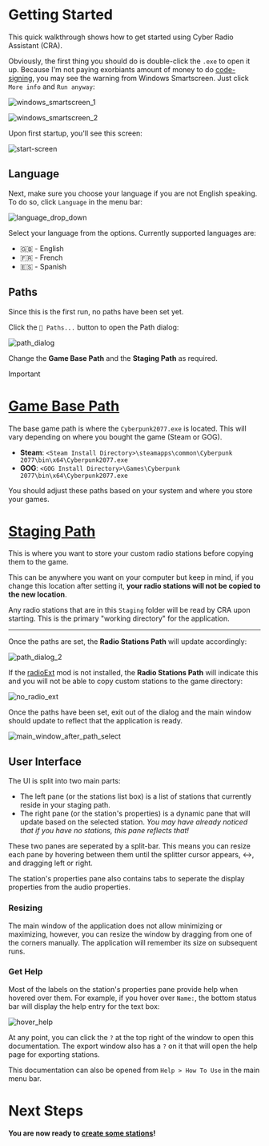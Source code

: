 # Getting Started

This quick walkthrough shows how to get started using Cyber Radio Assistant (CRA).

Obviously, the first thing you should do is double-click the `.exe` to open it up. Because I'm not paying exorbiants amount of money to do [code-signing](https://codesigncert.com/blog/code-signing-certificate-cost), you may see the warning from Windows Smartscreen. Just click `More info` and `Run anyway`:

![windows_smartscreen_1](../images/smartscreen_1.png)

![windows_smartscreen_2](../images/smartscreen_2.png)

Upon first startup, you'll see this screen:

![start-screen](../images/start_screen.png)

## Language
Next, make sure you choose your language if you are not English speaking. To do so, click `Language` in the menu bar:

![language_drop_down](../images/language_drop_down.png)

Select your language from the options. Currently supported languages are:
- :gb: - English
- :fr: - French
- :es: - Spanish

## Paths

Since this is the first run, no paths have been set yet.

Click the `📁 Paths...` button to open the Path dialog:

![path_dialog](../images/path_dialog.png)

Change the **Game Base Path** and the **Staging Path** as required.

> [!IMPORTANT]
> # [Game Base Path](#tab/GameBasePath)
> The base game path is where the `Cyberpunk2077.exe` is located. This will vary depending on where you bought the game (Steam or GOG).
> - **Steam**: `<Steam Install Directory>\steamapps\common\Cyberpunk 2077\bin\x64\Cyberpunk2077.exe`
> - **GOG**: `<GOG Install Directory>\Games\Cyberpunk 2077\bin\x64\Cyberpunk2077.exe`
>
> You should adjust these paths based on your system and where you store your games.
>
> # [Staging Path](#tab/StagingPath)
> This is where you want to store your custom radio stations before copying them to the game.
> 
> This can be anywhere you want on your computer but keep in mind, if you change this location after setting it, **your radio stations will not be copied to the new location**.
>
> Any radio stations that are in this `Staging` folder will be read by CRA upon starting. This is the primary "working directory" for the application.
>
> ---

Once the paths are set, the **Radio Stations Path** will update accordingly:

![path_dialog_2](../images/path_dialog_2.png)

If the [radioExt](https://www.nexusmods.com/cyberpunk2077/mods/4591) mod is not installed, the **Radio Stations Path** will indicate this and you will not be able to copy custom stations to the game directory:

![no_radio_ext](../images/no_radioext_path.png)

Once the paths have been set, exit out of the dialog and the main window should update to reflect that the application is ready.

![main_window_after_path_select](../images/main_window_after_path_select.png)

## User Interface

The UI is split into two main parts:
- The left pane (or the stations list box) is a list of stations that currently reside in your staging path.
- The right pane (or the station's properties) is a dynamic pane that will update based on the selected station. *You may have already noticed that if you have no stations, this pane reflects that!*

These two panes are seperated by a split-bar. This means you can resize each pane by hovering between them until the splitter cursor appears, ↔️, and dragging left or right.

The station's properties pane also contains tabs to seperate the display properties from the audio properties.

### Resizing

The main window of the application does not allow minimizing or maximizing, however, you can resize the window by dragging from one of the corners manually. The application will remember its size on subsequent runs.

### Get Help

Most of the labels on the station's properties pane provide help when hovered over them. For example, if you hover over `Name:`, the bottom status bar will display the help entry for the text box:

![hover_help](../images/hover_help.png)

At any point, you can click the `?` at the top right of the window to open this documentation. The export window also has a `?` on it that will open the help page for exporting stations.

This documentation can also be opened from `Help > How To Use` in the main menu bar.

# Next Steps

**You are now ready to [create some stations](stations.md)!**